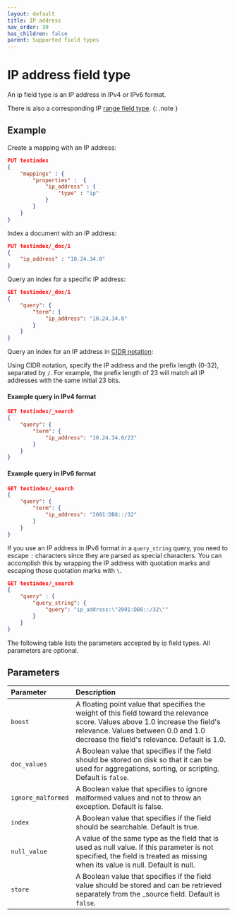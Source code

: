 ```yaml
---
layout: default
title: IP address
nav_order: 30
has_children: false
parent: Supported field types
---
```


# IP address field type

An ip field type is an IP address in IPv4 or IPv6 format. 

There is also a corresponding IP [range field type]({{site.url}}{{site.baseurl}}/opensearch/supported-field-types/range/).
{: .note }

## Example

Create a mapping with an IP address:

```json
PUT testindex 
{
    "mappings" : {
        "properties" :  {
            "ip_address" : {
                "type" : "ip"
            }
        }
    }
}
```

Index a document with an IP address:

```json
PUT testindex/_doc/1 
{
    "ip_address" : "10.24.34.0"
}
```

Query an index for a specific IP address:

```json
GET testindex/_doc/1 
{
    "query": {
        "term": {
            "ip_address": "10.24.34.0"
        }
    }
}
```

Query an index for an IP address in [CIDR notation](https://en.wikipedia.org/wiki/Classless_Inter-Domain_Routing#CIDR_notation):

Using CIDR notation, specify the IP address and the prefix length (0-32), separated by `/`. For example, the prefix length of 23 will match all IP addresses with the same initial 23 bits.

#### Example query in IPv4 format

```json
GET testindex/_search 
{
    "query": {
        "term": {
            "ip_address": "10.24.34.0/23"
        }
    }
}
```

#### Example query in IPv6 format

```json
GET testindex/_search 
{
    "query": {
        "term": {
            "ip_address": "2001:DB8::/32"
        }
    }
}
```

If you use an IP address in IPv6 format in a `query_string` query, you need to escape `:` characters since they are parsed as special characters. You can accomplish this by wrapping the IP address with quotation marks and escaping those quotation marks with `\`.

```json
GET testindex/_search 
{
    "query" : {
        "query_string": {
            "query": "ip_address:\"2001:DB8::/32\""
        }
    }
}
```


The following table lists the parameters accepted by ip field types. All parameters are optional.

## Parameters

Parameter | Description 
:--- | :--- 
`boost` | A floating point value that specifies the weight of this field toward the relevance score. Values above 1.0 increase the field's relevance. Values between 0.0 and 1.0 decrease the field's relevance. Default is 1.0.
`doc_values` | A Boolean value that specifies if the field should be stored on disk so that it can be used for aggregations, sorting, or scripting. Default is `false`.
`ignore_malformed` | A Boolean value that specifies to ignore malformed values and not to throw an exception. Default is false.
`index` | A Boolean value that specifies if the field should be searchable. Default is true. 
`null_value` | A  value of the same type as the field that is used as null value. If this parameter is not specified, the field is treated as missing when its value is null. Default is null.
`store` | A Boolean value that specifies if the field value should be stored and can be retrieved separately from the _source field. Default is `false`. 


